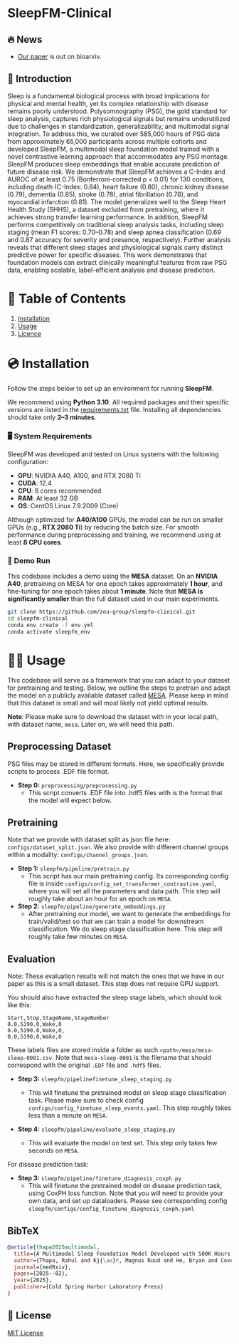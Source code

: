 # SleepFM-Clinical

## 🔥 News
- [Our paper](https://www.medrxiv.org/content/10.1101/2025.02.04.25321675v1) is out on bioarxiv.

## 📖 Introduction

Sleep is a fundamental biological process with broad implications for physical and mental health, yet its complex relationship with disease remains poorly understood. Polysomnography (PSG), the gold standard for sleep analysis, captures rich physiological signals but remains underutilized due to challenges in standardization, generalizability, and multimodal signal integration. To address this, we curated over 585,000 hours of PSG data from approximately 65,000 participants across multiple cohorts and developed SleepFM, a multimodal sleep foundation model trained with a novel contrastive learning approach that accommodates any PSG montage. SleepFM produces sleep embeddings that enable accurate prediction of future disease risk. We demonstrate that SleepFM achieves a C-Index and AUROC of at least 0.75 (Bonferroni-corrected p < 0.01) for 130 conditions, including death (C-Index: 0.84), heart failure (0.80), chronic kidney disease (0.79), dementia (0.85), stroke (0.78), atrial fibrillation (0.78), and myocardial infarction (0.81). The model generalizes well to the Sleep Heart Health Study (SHHS), a dataset excluded from pretraining, where it achieves strong transfer learning performance. In addition, SleepFM performs competitively on traditional sleep analysis tasks, including sleep staging (mean F1 scores: 0.70–0.78) and sleep apnea classification (0.69 and 0.87 accuracy for severity and presence, respectively). Further analysis reveals that different sleep stages and physiological signals carry distinct predictive power for specific diseases. This work demonstrates that foundation models can extract clinically meaningful features from raw PSG data, enabling scalable, label-efficient analysis and disease prediction. 

# 📖 Table of Contents
1. [Installation](#installation)
2. [Usage](#usage)
3. [Licence](#license)

<a name="installation"/>

# 💿 Installation

Follow the steps below to set up an environment for running **SleepFM**.

We recommend using **Python 3.10**. All required packages and their specific versions are listed in the [requirements.txt](https://github.com/zou-group/sleepfm-clinical/blob/main/requirements.txt) file. Installing all dependencies should take only **2–3 minutes**.

### 🖥️ System Requirements

SleepFM was developed and tested on Linux systems with the following configuration:

- **GPU**: NVIDIA A40, A100, and RTX 2080 Ti
- **CUDA**: 12.4
- **CPU**: 8 cores recommended
- **RAM**: At least 32 GB
- **OS**: CentOS Linux 7.9.2009 (Core)

Although optimized for **A40/A100** GPUs, the model can be run on smaller GPUs (e.g., **RTX 2080 Ti**) by reducing the batch size. For smooth performance during preprocessing and training, we recommend using at least **8 CPU cores**.

### 🚀 Demo Run

This codebase includes a demo using the **MESA** dataset. On an **NVIDIA A40**, pretraining on MESA for one epoch takes approximately **1 hour**, and fine-tuning for one epoch takes about **1 minute**. Note that **MESA is significantly smaller** than the full dataset used in our main experiments.




```bash
git clone https://github.com/zou-group/sleepfm-clinical.git
cd sleepfm-clinical
conda env create -f env.yml
conda activate sleepfm_env
```

<a name="usage"/>

# 👩‍💻 Usage

This codebase will serve as a framework that you can adapt to your dataset for pretraining and testing. Below, we outline the steps to pretrain and adapt the model on a publicly available dataset called [MESA](https://sleepdata.org/datasets/mesa). Please keep in mind that this dataset is small and will most likely not yield optimal results.

**Note**: Please make sure to download the dataset with in your local path, with dataset name, `mesa`. Later on, we will need this path. 


## Preprocessing Dataset

PSG files may be stored in different formats. Here, we specifically provide scripts to process .EDF file format.

- **Step 0:** `preprocessing/preprocessing.py`
  - This script converts .EDF file into .hdf5 files with is the format that the model will expect below. 


## Pretraining

Note that we provide with dataset split as json file here: `configs/dataset_split.json`. We also provide with different channel groups within a modality: `configs/channel_groups.json`.

- **Step 1:** `sleepfm/pipeline/pretrain.py`
  - This script has our main pretraining config. Its corresponding config file is inside `configs/config_set_transformer_contrastive.yaml`, where you will set all the parameters and data path. This step will roughly take about an hour for an epoch on `MESA`. 
- **Step 2:** `sleepfm/pipeline/generate_embeddings.py`
  - After pretraining our model, we want to generate the embeddings for train/valid/test so that we can train a model for downstream classification. We do sleep stage classification here. This step will roughly take few minutes on `MESA`. 

## Evaluation

Note: These evaluation results will not match the ones that we have in our paper as this is a small dataset. This step does not require GPU support. 

You should also have extracted the sleep stage labels, which should look like this:

```csv
Start,Stop,StageName,StageNumber
0.0,5190.0,Wake,0
0.0,5190.0,Wake,0,
0.0,5190.0,Wake,0
```

These labels files are stored inside a folder as such `<path>/mesa/mesa-sleep-0001.csv`. Note that `mesa-sleep-0001` is the filename that should correspond with the original `.EDF` file and `.hdf5` files. 

- **Step 3:** `sleepfm/pipelinefinetune_sleep_staging.py`
  - This will finetune the pretrained model on sleep stage classification task. Please make sure to check config `configs/config_finetune_sleep_events.yaml`. This step roughly takes less than a minute on `MESA`. 

- **Step 4:** `sleepfm/pipeline/evaluate_sleep_staging.py`
  - This will evaluate the model on test set. This step only takes few seconds on `MESA`.
 

For disease prediction task:

- **Step 3:** `sleepfm/pipeline/finetune_diagnosis_coxph.py`
  - This will finetune the pretrained model on disease prediction task, using CoxPH loss function. Note that you will need to provide your own data, and set up dataloaders. Please see corresponding config `sleepfm/configs/config_finetune_diagnosis_coxph.yaml`


## BibTeX

```bibtex
@article{thapa2025multimodal,
  title={A Multimodal Sleep Foundation Model Developed with 500K Hours of Sleep Recordings for Disease Predictions},
  author={Thapa, Rahul and Kj{\ae}r, Magnus Ruud and He, Bryan and Covert, Ian and Moore, Hyatt and Hanif, Umaer and Ganjoo, Gauri and Westover, Brandon M and Jennum, Poul and Brink-Kj{\ae}r, Andreas and others},
  journal={medRxiv},
  pages={2025--02},
  year={2025},
  publisher={Cold Spring Harbor Laboratory Press}
}
```

## 🪪 License

[MIT License](LICENSE)
